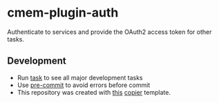 # cmem-plugin-auth

Authenticate to services and provide the OAuth2 access token for other tasks.

## Development

- Run [task](https://taskfile.dev/) to see all major development tasks
- Use [pre-commit](https://pre-commit.com/) to avoid errors before commit
- This repository was created with [this](https://github.com/eccenca/cmem-plugin-template) [copier](https://copier.readthedocs.io/) template.

